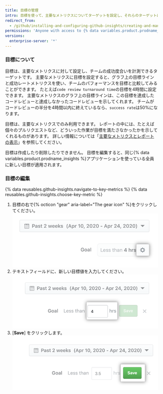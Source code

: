 ```yaml
---
title: 目標の管理
intro: 目標を使って、主要なメトリクスについてターゲットを設定し、それらのターゲットに到達する成功を計測できます。
redirect_from:
  - /github/installing-and-configuring-github-insights/creating-and-managing-goals
permissions: 'Anyone with access to {% data variables.product.prodname_insights %} can manage goals.'
versions:
  enterprise-server: '*'
---
```


### 目標について

目標は、主要なメトリクスに対して設定し、チームの成功度合いを計測できるターゲットです。 主要なメトリクスに目標を設定すると、グラフ上の目標ラインと成功レートメトリクスを使い、チームのパフォーマンスを目標と比較してみることができます。 たとえば`code review turnaround time`の目標を4時間に設定できます。 主要なメトリクスのグラフ上の目標ラインは、この目標を達成したコードレビューと達成しなかったコードレビューを示してくれます。 チームがコードレビューの半分を4時間以内に終えているなら、`success rate`は50%になります。

目標は、主要なメトリクスでのみ利用できます。 レポートの中には、たとえば個々のプルリクエストなど、どういった作業が目標を満たさなかったかを示してくれるものがあります。 詳しい情報については「[主要なメトリクスとレポートの表示](/insights/exploring-your-usage-of-github-enterprise/viewing-key-metrics-and-reports)」を参照してください。

目標は作成したり削除したりできません。 目標を編集すると、同じ{% data variables.product.prodname_insights %}アプリケーションを使っている全員に新しい目標が適用されます。

### 目標の編集

{% data reusables.github-insights.navigate-to-key-metrics %}
{% data reusables.github-insights.choose-key-metric %}
1. 目標の右で{% octicon "gear" aria-label="The gear icon" %}をクリックしてください。 ![目標を編集するためのギアアイコン](/assets/images/help/insights/edit-goal.png)
2. テキストフィールドに、新しい目標値を入力してください。 ![目標値フィールド](/assets/images/help/insights/input-goal.png)
3. [**Save**] をクリックします。 ![目標の保存](/assets/images/help/insights/save-goal.png)
